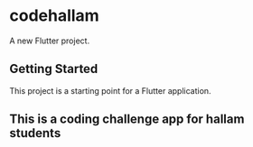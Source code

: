 # codehallam

A new Flutter project.

## Getting Started

This project is a starting point for a Flutter application.

## This is a coding challenge app for hallam students
